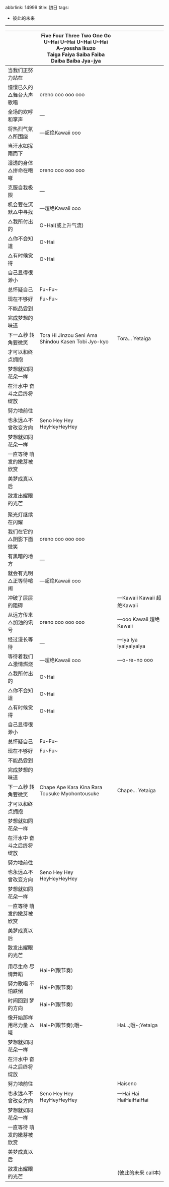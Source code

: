 abbrlink: 14999
title: 初日
tags:
  - 彼此的未来
---
|      |Five Four Three Two One Go<br>U~Hai U~Hai U~Hai U~Hai<br>A~yossha Ikuzo<br>Taiga Faiya Saiba Faiba Daiba Baiba Jya-jya|  |
|--|--|--|
|当我们正努力站在|      |      |
|憧憬已久的△舞台大声歌唱|oreno ooo ooo ooo|      |
|全场的欢呼和掌声|—|      |
|将热烈气氛△所围绕|—超绝Kawaii ooo|      |
|当汗水如挥雨而下|      |      |
|湿透的身体△拼命在咆哮|oreno ooo ooo ooo|      |
|克服自我极限|—|      |
|机会要在沉默△中寻找|—超绝Kawaii ooo|      |
|△我所付出的|O~Hai(或上升气流)|      |
|△你不会知道|O~Hai|      |
|△有时候觉得|O~Hai|      |
|自己显得很渺小|      |      |
|总怀疑自己|Fu~Fu~|      |
|现在不够好|Fu~Fu~|      |
|不能品尝到|      |      |
|完成梦想的味道|      |      |
|下一△秒 转角要微笑|Tora Hi Jinzou Seni Ama Shindou Kasen Tobi Jyo-kyo |Tora... Yetaiga|
|才可以和终点拥抱|      |      |
|梦想就如同花朵一样|      |      |
|在汗水中 奋斗之后终将绽放| |      |
|努力地前往|      |      |
|也永远△不曾改变方向|Seno Hey Hey HeyHeyHeyHey|      |
|梦想就如同花朵一样|      |      |
|一直等待 萌发的嫩芽被欣赏|      |      |
|美梦成真以后|      |      |
|散发出耀眼的光芒|      |      |
|      |      |      |
|聚光灯继续在闪耀|      |      |
|我们在它的△阴影下面微笑|oreno ooo ooo ooo|      |
|有黑暗的地方|—|      |
|就会有光明△正等待喧闹|—超绝Kawaii ooo|      |
|冲破了层层的阻碍|      |—Kawaii Kawaii 超绝Kawaii|
|从远方传来△加油的讯号|oreno ooo ooo ooo|—ooo Kawaii 超绝Kawaii|
|经过漫长等待|—|—Iya Iya IyaIyaIyaIya|
|等待着我们△激情燃烧|—超绝Kawaii ooo|—o-re-no ooo|
|△我所付出的|O~Hai|      |
|△你不会知道|O~Hai|      |
|△有时候觉得|O~Hai|      |
|自己显得很渺小|      |      |
|总怀疑自己|Fu~Fu~|      |
|现在不够好|Fu~Fu~|      |
|不能品尝到|      |      |
|完成梦想的味道|      |      |
|下一△秒 转角要微笑|Chape Ape Kara Kina Rara Tousuke Myohontousuke|Chape... Yetaiga|
|才可以和终点拥抱|      |      |
|梦想就如同花朵一样|      |      |
|在汗水中 奋斗之后终将绽放|      |      |
|努力地前往|      |      |
|也永远△不曾改变方向|Seno Hey Hey HeyHeyHeyHey|      |
|梦想就如同花朵一样|      |      |
|一直等待 萌发的嫩芽被欣赏|      |      |
|美梦成真以后|      |      |
|散发出耀眼的光芒|      |      |
|      |      |      |
|用尽生命 尽情舞蹈|Hai+P(跟节奏)|      |
|努力歌唱 不怕跌倒|Hai+P(跟节奏)|      |
|时间回到 梦的方向|Hai+P(跟节奏)|      |
|像开始那样用尽力量 △哦|Hai+P(跟节奏);哦~|Hai...;哦~;Yetaiga|
|梦想就如同花朵一样|      |      |
|在汗水中 奋斗之后终将绽放|      |      |
|努力地前往|      |Haiseno |
|也永远△不曾改变方向|Seno Hey Hey HeyHeyHeyHey|—Hai Hai HaiHaiHaiHai|
|梦想就如同花朵一样|      |      |
|一直等待 萌发的嫩芽被欣赏|      |      |
|美梦成真以后|      |      |
|散发出耀眼的光芒|      |(彼此的未来 call本)|